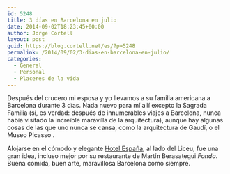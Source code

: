 ```yaml
---
id: 5248
title: 3 días en Barcelona en julio
date: 2014-09-02T18:23:45+00:00
author: Jorge Cortell
layout: post
guid: https://blog.cortell.net/es/?p=5248
permalink: /2014/09/02/3-dias-en-barcelona-en-julio/
categories:
  - General
  - Personal
  - Placeres de la vida
---
```

Después del crucero mi esposa y yo llevamos a su familia americana a Barcelona durante 3 días. Nada nuevo para mí allí excepto la Sagrada Familia (sí, es verdad: después de innumerables viajes a Barcelona, nunca había visitado la increíble maravilla de la arquitectura), aunque hay algunas cosas de las que uno nunca se cansa, como la arquitectura de Gaudí, o el Museo Picasso .

Alojarse en el cómodo y elegante <a title="https://www.hotelespanya.com/en/home-3/" href="https://www.hotelespanya.com/en/home-3/" target="_blank">Hotel España</a>, al lado del Liceu, fue una gran idea, incluso mejor por su restaurante de Martín Berasategui _Fonda_. Buena comida, buen arte, maravillosa Barcelona como siempre.
